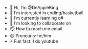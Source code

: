- 👋 Hi, I’m @DeAppleKing
- 👀 I’m interested in coding/basketball
- 🌱 I’m currently learning c#
- 💞️ I’m looking to collaborate on 
- 📫 How to reach me email
- 😄 Pronouns: he/him
- ⚡ Fun fact: I do youtube

<!---
DeAppleKing/DeAppleKing is a ✨ special ✨ repository because its `README.md` (this file) appears on your GitHub profile.
You can click the Preview link to take a look at your changes.
--->
